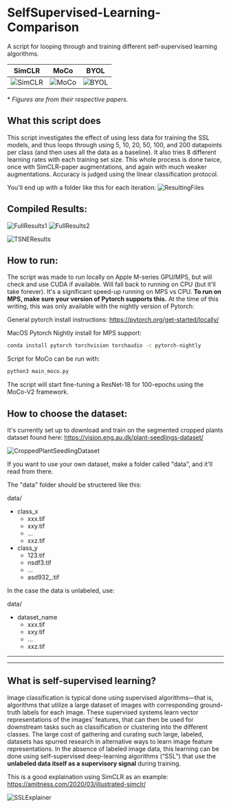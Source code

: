 # SelfSupervised-Learning-Comparison
A script for looping through and training different self-supervised learning algorithms.


| SimCLR | MoCo | BYOL |
| :---: | :---: | :--: |
| ![SimCLR](ReadmeImages/Screenshot%202023-03-03%20at%204.19.39%20PM.png) | ![MoCo](ReadmeImages/Screenshot%202023-03-03%20at%204.22.56%20PM.png) | ![BYOL](ReadmeImages/Screenshot%202023-03-03%20at%204.23.55%20PM.png) |

\* *Figures are from their respective papers.*

## What this script does
This script investigates the effect of using less data for training the SSL models, and thus loops through using 5, 10, 20, 50, 100, and 200 datapoints per class (and then uses all the data as a baseline). It also tries 8 different learning rates with each training set size. This whole process is done twice, once with SimCLR-paper augmentations, and again with much weaker augmentations. Accuracy is judged using the linear classification protocol.

You'll end up with a folder like this for each iteration:
![ResultingFiles](ReadmeImages/Screenshot%202023-07-03%20at%208.30.16%20AM.png)

## Compiled Results:
![FullResults1](ReadmeImages/Screenshot%202023-07-03%20at%209.00.44%20AM.png)
![FullResults2](ReadmeImages/Screenshot%202023-07-03%20at%209.00.54%20AM.png)

![TSNEResults](ReadmeImages/Screenshot%202023-07-03%20at%209.09.12%20AM.png)


## How to run:
The script was made to run locally on Apple M-series GPU/MPS, but will check and use CUDA if available. Will fall back to running on CPU (but it'll take forever). It's a significant speed-up running on MPS vs CPU. **To run on MPS, make sure your version of Pytorch supports this.** At the time of this writing, this was only available with the nightly version of Pytorch:

General pytorch install instructions:
https://pytorch.org/get-started/locally/

MacOS Pytorch Nightly install for MPS support:
```zsh
conda install pytorch torchvision torchaudio -c pytorch-nightly
```

Script for MoCo can be run with:
```zsh
python3 main_moco.py
```
The script will start fine-tuning a ResNet-18 for 100-epochs using the MoCo-V2 framework.

## How to choose the dataset:

It's currently set up to download and train on the segmented cropped plants dataset found here: https://vision.eng.au.dk/plant-seedlings-dataset/

![CroppedPlantSeedlingDataset](ReadmeImages/Screenshot%202023-07-03%20at%209.03.10%20AM.png)

If you want to use your own dataset, make a folder called "data", and it'll read from there. 

The "data" folder should be structered like this:

data/
- class_x
  - xxx.tif
  - xxy.tif
  - ...
  - xxz.tif
- class_y
  - 123.tif
  - nsdf3.tif
  - ...
  - asd932_.tif

In the case the data is unlabeled, use:

data/
- dataset_name
  - xxx.tif
  - xxy.tif
  - ...
  - xxz.tif


---
---

## What is self-supervised learning?
Image classification is typical done using supervised algorithms—that is, algorithms that utilize a large dataset of images with corresponding ground-truth labels for each image. These supervised systems learn vector representations of the images’ features, that can then be used for downstream tasks such as classification or clustering into the different classes. The large cost of gathering and curating such large, labeled, datasets has spurred research in alternative ways to learn image feature representations. In the absence of labeled image data, this learning can be done using self-supervised deep-learning algorithms (“SSL”) that use the **unlabeled data itself as a supervisory signal** during training.

This is a good explaination using SimCLR as an example: https://amitness.com/2020/03/illustrated-simclr/

![SSLExplainer](ReadmeImages/Screenshot%202023-03-03%20at%204.42.09%20PM.png)
